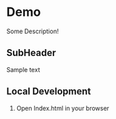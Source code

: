 # Demo

Some Description!


## SubHeader

Sample text

## Local Development

1. Open Index.html in your browser